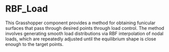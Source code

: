 # RBF_Load
This Grasshopper component provides a method for obtaining funicular surfaces that pass through desired points through load control. The method involves generating smooth load distributions via RBF interpolation of nodal loads, which are repeatedly adjusted until the equilibrium shape is close enough to the target points.
